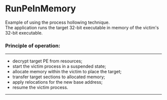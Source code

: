 # RunPeInMemory
Example of using the process hollowing technique.  
The application runs the target 32-bit executable in memory of the victim's 32-bit executable.

### Principle of operation:
---

* decrypt target PE from resources;
* start the victim process in a suspended state;
* allocate memory within the victim to place the target;
* transfer target sections to allocated memory;
* apply relocations for the new base address;
* resume the victim process.

---
